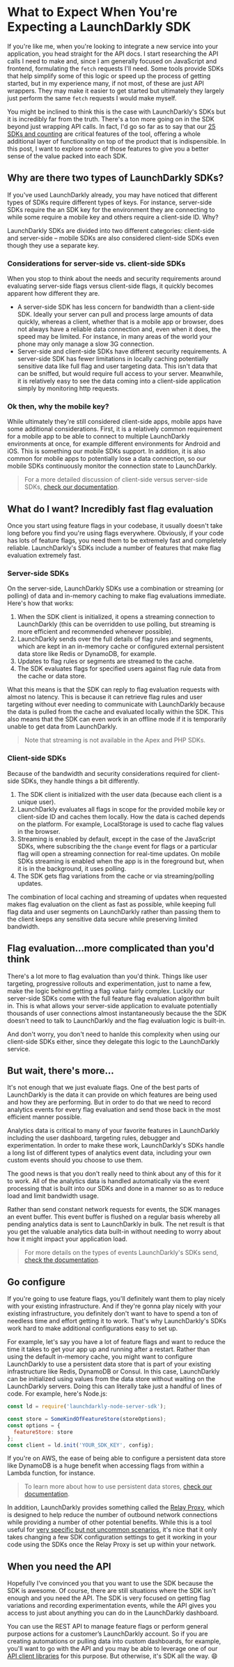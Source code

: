 # What to Expect When You're Expecting a LaunchDarkly SDK

If you're like me, when you're looking to integrate a new service into your application, you head straight for the API docs. I start researching the API calls I need to make and, since I am generally focused on JavaScript and frontend, formulating the `fetch` requests I'll need. Some tools provide SDKs that help simplify some of this logic or speed up the process of getting started, but in my experience many, if not most, of these are just API wrappers.  They may make it easier to get started but ultimately they largely just perform the same `fetch` requests I would make myself.

You might be inclined to think this is the case with LaunchDarkly's SDKs but it is incredibly far from the truth. There's a ton more going on in the SDK beyond just wrapping API calls.  In fact, I'd go so far as to say that our [25 SDKs and counting](https://launchdarkly.com/features/sdk/) are critical features of the tool, offering a whole additional layer of functionality on top of the product that is indispensible. In this post, I want to explore some of those features to give you a better sense of the value packed into each SDK.

## Why are there two types of LaunchDarkly SDKs?

If you've used LaunchDarkly already, you may have noticed that different types of SDKs require different types of keys. For instance, server-side SDKs require the an SDK key for the environment they are connecting to while some require a mobile key and others require a client-side ID. Why?

LaunchDarkly SDKs are divided into two different categories: client-side and server-side – mobile SDKs are also considered client-side SDKs even though they use a separate key.

### Considerations for server-side  vs. client-side SDKs

When you stop to think about the needs and security requirements around evaluating server-side flags versus client-side flags, it quickly becomes apparent how different they are.

* A server-side SDK has less concern for bandwidth than a client-side SDK. Ideally your server can pull and process large amounts of data quickly, whereas a client, whether that is a mobile app or browser, does not always have a reliable data connection and, even when it does, the speed may be limited. For instance, in many areas of the world your phone may only manage a slow 3G connection.
* Server-side and client-side SDKs have different security requirements. A server-side SDK has fewer limitations in locally caching potentially sensitive data like full flag and user targeting data. This isn't data that can be sniffed, but would require full access to your server. Meanwhile, it is relatively easy to see the data coming into a client-side application simply by monitoring http requests.

### Ok then, why the mobile key?

While ultimately they're still considered client-side apps, mobile apps have some additional considerations. First, it is a relatively common requirement for a mobile app to be able to connect to multiple LaunchDarkly environments at once, for example different environments for Android and iOS.  This is something our mobile SDKs support. In addition, it is also common for mobile apps to potentially lose a data connection, so our mobile SDKs continuously monitor the connection state to LaunchDarkly.

> For a more detailed discussion of client-side versus server-side SDKs, [check our documentation](https://docs.launchdarkly.com/sdk/concepts/client-side-server-side).

## What do I want? Incredibly fast flag evaluation

Once you start using feature flags in your codebase, it usually doesn't take long before you find you're using flags everywhere. Obviously, if your code has lots of feature flags, you need them to be extremely fast and completely reliable. LaunchDarkly's SDKs include a number of features that make flag evaluation extremely fast.

### Server-side SDKs

On the server-side, LaunchDarkly SDKs use a combination or streaming (or polling) of data and in-memory caching to make flag evaluations immediate. Here's how that works:

1. When the SDK client is initialized, it opens a streaming connection to LaunchDarkly (this can be overridden to use polling, but streaming is more efficient and recommended whenever possible).
2. LaunchDarkly sends over the full details of flag rules and segments, which are kept in an in-memory cache or configured external persistent data store like Redis or DynamoDB, for example.
3. Updates to flag rules or segments are streamed to the cache.
4. The SDK evaluates flags for specified users against flag rule data from the cache or data store.

What this means is that the SDK can reply to flag evaluation requests with almost no latency. This is because it can retrieve flag rules and user targeting without ever needing to communicate with LaunchDarkly because the data is pulled from the cache and evaluated locally within the SDK. This also means that the SDK can even work in an offline mode if it is temporarily unable to get data from LaunchDarkly.

> Note that streaming is not available in the Apex and PHP SDKs.

### Client-side SDKs

Because of the bandwidth and security considerations required for client-side SDKs, they handle things a bit differently.

1. The SDK client is initialized with the user data (because each client is a unique user).
2. LaunchDarkly evaluates all flags in scope for the provided mobile key or client-side ID and caches them locally. How the data is cached depends on the platform. For example, LocalStorage is used to cache flag values in the browser.
3. Streaming is enabled by default, except in the case of the JavaScript SDKs, where subscribing the the `change` event for flags or a particular flag will open a streaming connection for real-time updates. On mobile SDKs streaming is enabled when the app is in the foreground but, when it is in the background, it uses polling.
4. The SDK gets flag variations from the cache or via streaming/polling updates.

The combination of local caching and streaming of updates when requested makes flag evaluation on the client as fast as possible, while keeping full flag data and user segments on LaunchDarkly rather than passing them to the client keeps any sensitive data secure while preserving limited bandwidth.

## Flag evaluation...more complicated than you'd think

There's a lot more to flag evaluation than you'd think. Things like user targeting, progressive rollouts and experimentation, just to name a few, make the logic behind getting a flag value fairly complex. Luckily our server-side SDKs come with the full feature flag evaluation algorithm built in. This is what allows your server-side application to evaluate potentially thousands of user connections almost instantaneously because the the SDK doesn't need to talk to LaunchDarkly and the flag evaluation logic is built-in.

And don't worry, you don't need to hanlde this complexity when using our client-side SDKs either, since they delegate this logic to the LaunchDarkly service.

## But wait, there's more...

It's not enough that we just evaluate flags. One of the best parts of LaunchDarkly is the data it can provide on which features are being used and how they are performing. But in order to do that we need to record analytics events for every flag evaluation and send those back in the most efficient manner possible.

Analytics data is critical to many of your favorite features in LaunchDarkly including the user dashboard, targeting rules, debugger and experimentation. In order to make these work, LaunchDarkly's SDKs handle a long list of different types of analytics event data, including your own custom events should you choose to use them.

The good news is that you don't really need to think about any of this for it to work. All of the analytics data is handled automatically via the event processing that is built into our SDKs and done in a manner so as to reduce load and limit bandwidth usage.

Rather than send constant network requests for events, the SDK manages an event buffer. This event buffer is flushed on a regular basis whereby all pending analytics data is sent to LaunchDarkly in bulk. The net result is that you get the valuable analytics data built-in without needing to worry about how it might impact your application load.

> For more details on the types of events LaunchDarkly's SDKs send, [check the documentation](https://docs.launchdarkly.com/sdk/concepts/events).

## Go configure

If you're going to use feature flags, you'll definitely want them to play nicely with your existing infrastructure. And if they're gonna play nicely with your existing infrastructure, you definitely don't want to have to spend a ton of needless time and effort getting it to work. That's why LaunchDarkly's SDKs work hard to make additional configurations easy to set up.

For example, let's say you have a lot of feature flags and want to reduce the time it takes to get your app up and running after a restart. Rather than using the default in-memory cache, you might want to configure LaunchDarkly to use a persistent data store that is part of your existing infrastructure like Redis, DynamoDB or Consul. In this case, LaunchDarkly can be initialized using values from the data store without waiting on the LaunchDarkly servers. Doing this can literally take just a handful of lines of code. For example, here's Node.js:

```javascript
const ld = require('launchdarkly-node-server-sdk');

const store = SomeKindOfFeatureStore(storeOptions);
const options = {
  featureStore: store
};
const client = ld.init('YOUR_SDK_KEY', config);
```

If you're on AWS, the ease of being able to configure a persistent data store like DynamoDB is a huge benefit when accessing flags from within a Lambda function, for instance.

> To learn more about how to use persistent data stores, [check our documentation](https://docs.launchdarkly.com/sdk/features/storing-data).

In addition, LaunchDarkly provides something called the [Relay Proxy](https://docs.launchdarkly.com/home/relay-proxy), which is designed to help reduce the number of outbound network connections while providing a number of other potential benefits. While this is a tool useful for [very specific but not uncommon scenarios](https://docs.launchdarkly.com/home/relay-proxy/?q=relay#determining-if-your-configuration-is-a-good-use-case-for-the-relay-proxy), it's nice that it only takes changing a few SDK configuration settings to get it working in your code using the SDKs once the Relay Proxy is set up within your network.

## When you need the API

Hopefully I've convinced you that you want to use the SDK because the SDK is awesome. Of course, there are still situations where the SDK isn't enough and you need the API. The SDK is very focused on getting flag variations and recording experimentation events, while the API gives you access to just about anything you can do in the LaunchDarkly dashboard.

You can use the REST API to manage feature flags or perform general purpose actions for a customer’s LaunchDarkly account. So if you are creating automations or pulling data into custom dashboards, for example, you'll want to go with the API and you may be able to leverage one of our [API client libraries](https://github.com/search?q=topic%3Alaunchdarkly-api+org%3Alaunchdarkly&type=Repositories) for this purpose. But otherwise, it's SDK all the way. 😄